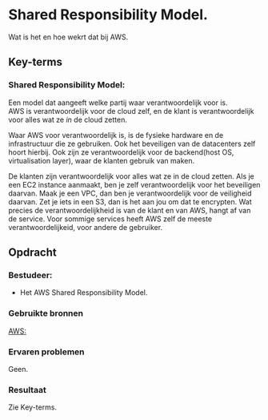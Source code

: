 # Shared Responsibility Model.
Wat is het en hoe wekrt dat bij AWS.

## Key-terms
### Shared Responsibility Model:
Een model dat aangeeft welke partij waar verantwoordelijk voor is.  
AWS is verantwoordelijk voor de cloud zelf, en de klant is verantwoordelijk voor alles wat ze *in* de cloud zetten.  

Waar AWS voor verantwoordelijk is, is de fysieke hardware en de infrastructuur die ze gebruiken. Ook het beveiligen van de datacenters zelf hoort hierbij. Ook zijn ze verantwoordelijk voor de backend(host OS, virtualisation layer), waar de klanten gebruik van maken.

De klanten zijn verantwoordelijk voor alles wat ze in de cloud zetten. Als je een EC2 instance aanmaakt, ben je zelf verantwoordelijk voor het beveiligen daarvan. Maak je een VPC, dan ben je verantwoordelijk voor de veiligheid daarvan. Zet je iets in een S3, dan is het aan jou om dat te encrypten.
Wat precies de verantwoordelijkheid is van de klant en van AWS, hangt af van de service. Voor sommige services heeft AWS zelf de meeste verantwoordelijkeid, voor andere de gebruiker.

## Opdracht
### Bestudeer:
- Het AWS Shared Responsibility Model.

### Gebruikte bronnen
[AWS:](https://aws.amazon.com/compliance/shared-responsibility-model/)

### Ervaren problemen
Geen.

### Resultaat
Zie Key-terms.
